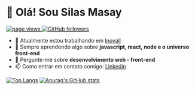 # 👋 Olá! Sou Silas Masay

<p align="left">
  <a href="https://github.com/silasmasay">
    <img src="https://komarev.com/ghpvc/?username=silasmasay" alt="page views" />
  </a>
  <a href="https://github.com/silasmasay?tab=followers">
    <img alt="GitHub followers" src="https://img.shields.io/github/followers/charllysemerenciano?color=green&logo=github">
  </a>
</p>

- 🔭 Atualmente estou trabalhando em <a target="_blank" href="https://www.inovall.com.br/beta/index.php">Inovall</a>
- 🌱 Sempre aprendendo algo sobre <strong>javascript, react, node e o universo front-end</strong>
- 💬 Pergunte-me sobre <strong>desenvolvimento web - front-end</strong>
- 📫 Como entrar em contato comigo: <a target="_blank"  href="https://www.linkedin.com/in/silas-masay-892b74167/">Linkedin</a>

[![Top Langs](https://github-readme-stats.vercel.app/api/top-langs/?username=silasmasay)](https://github.com/anuraghazra/github-readme-stats)
[![Anurag's GitHub stats](https://github-readme-stats.vercel.app/api?username=silasmasay&show_icons=true&locale=pt-br)](https://github.com/anuraghazra/github-readme-stats)
